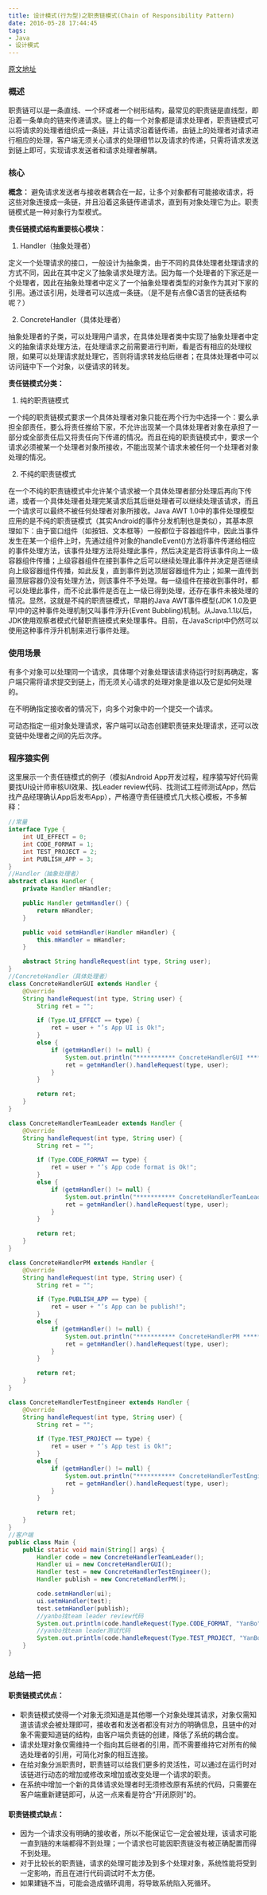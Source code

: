 ```yaml
---
title: 设计模式(行为型)之职责链模式(Chain of Responsibility Pattern)
date: 2016-05-28 17:44:45
tags:
- Java
- 设计模式
---
```


[原文地址](http://blog.csdn.net/yanbober)

### 概述

职责链可以是一条直线、一个环或者一个树形结构，最常见的职责链是直线型，即沿着一条单向的链来传递请求。链上的每一个对象都是请求处理者，职责链模式可以将请求的处理者组织成一条链，并让请求沿着链传递，由链上的处理者对请求进行相应的处理，客户端无须关心请求的处理细节以及请求的传递，只需将请求发送到链上即可，实现请求发送者和请求处理者解耦。

<!--more-->

### 核心

**概念：** 避免请求发送者与接收者耦合在一起，让多个对象都有可能接收请求，将这些对象连接成一条链，并且沿着这条链传递请求，直到有对象处理它为止。职责链模式是一种对象行为型模式。

**责任链模式结构重要核心模块：**

1. Handler（抽象处理者）

  定义一个处理请求的接口，一般设计为抽象类，由于不同的具体处理者处理请求的方式不同，因此在其中定义了抽象请求处理方法。因为每一个处理者的下家还是一个处理者，因此在抽象处理者中定义了一个抽象处理者类型的对象作为其对下家的引用。通过该引用，处理者可以连成一条链。（是不是有点像C语言的链表结构呢？）

2. ConcreteHandler（具体处理者）

  抽象处理者的子类，可以处理用户请求，在具体处理者类中实现了抽象处理者中定义的抽象请求处理方法，在处理请求之前需要进行判断，看是否有相应的处理权限，如果可以处理请求就处理它，否则将请求转发给后继者；在具体处理者中可以访问链中下一个对象，以便请求的转发。

**责任链模式分类：**

1. 纯的职责链模式

  一个纯的职责链模式要求一个具体处理者对象只能在两个行为中选择一个：要么承担全部责任，要么将责任推给下家，不允许出现某一个具体处理者对象在承担了一部分或全部责任后又将责任向下传递的情况。而且在纯的职责链模式中，要求一个请求必须被某一个处理者对象所接收，不能出现某个请求未被任何一个处理者对象处理的情况。

2. 不纯的职责链模式

  在一个不纯的职责链模式中允许某个请求被一个具体处理者部分处理后再向下传递，或者一个具体处理者处理完某请求后其后继处理者可以继续处理该请求，而且一个请求可以最终不被任何处理者对象所接收。Java AWT 1.0中的事件处理模型应用的是不纯的职责链模式（其实Android的事件分发机制也是类似），其基本原理如下：由于窗口组件（如按钮、文本框等）一般都位于容器组件中，因此当事件发生在某一个组件上时，先通过组件对象的handleEvent()方法将事件传递给相应的事件处理方法，该事件处理方法将处理此事件，然后决定是否将该事件向上一级容器组件传播；上级容器组件在接到事件之后可以继续处理此事件并决定是否继续向上级容器组件传播，如此反复，直到事件到达顶层容器组件为止；如果一直传到最顶层容器仍没有处理方法，则该事件不予处理。每一级组件在接收到事件时，都可以处理此事件，而不论此事件是否在上一级已得到处理，还存在事件未被处理的情况。显然，这就是不纯的职责链模式，早期的Java AWT事件模型(JDK 1.0及更早)中的这种事件处理机制又叫事件浮升(Event Bubbling)机制。从Java.1.1以后，JDK使用观察者模式代替职责链模式来处理事件。目前，在JavaScript中仍然可以使用这种事件浮升机制来进行事件处理。

### 使用场景

有多个对象可以处理同一个请求，具体哪个对象处理该请求待运行时刻再确定，客户端只需将请求提交到链上，而无须关心请求的处理对象是谁以及它是如何处理的。

在不明确指定接收者的情况下，向多个对象中的一个提交一个请求。

可动态指定一组对象处理请求，客户端可以动态创建职责链来处理请求，还可以改变链中处理者之间的先后次序。

### 程序猿实例

这里展示一个责任链模式的例子（模拟Android App开发过程，程序猿写好代码需要找UI设计师审核UI效果、找Leader review代码、找测试工程师测试App，然后找产品经理确认App后发布App），严格遵守责任链模式几大核心模板，不多解释：

```Java
//常量
interface Type {
    int UI_EFFECT = 0;
    int CODE_FORMAT = 1;
    int TEST_PROJECT = 2;
    int PUBLISH_APP = 3;
}
//Handler（抽象处理者）
abstract class Handler {
    private Handler mHandler;

    public Handler getmHandler() {
        return mHandler;
    }

    public void setmHandler(Handler mHandler) {
        this.mHandler = mHandler;
    }

    abstract String handleRequest(int type, String user);
}
//ConcreteHandler（具体处理者）
class ConcreteHandlerGUI extends Handler {
    @Override
    String handleRequest(int type, String user) {
        String ret = "";

        if (Type.UI_EFFECT == type) {
            ret = user + "’s App UI is Ok!";
        }
        else {
            if (getmHandler() != null) {
                System.out.println("*********** ConcreteHandlerGUI **************");
                ret = getmHandler().handleRequest(type, user);
            }
        }

        return ret;
    }
}

class ConcreteHandlerTeamLeader extends Handler {
    @Override
    String handleRequest(int type, String user) {
        String ret = "";

        if (Type.CODE_FORMAT == type) {
            ret = user + "’s App code format is Ok!";
        }
        else {
            if (getmHandler() != null) {
                System.out.println("*********** ConcreteHandlerTeamLeader **************");
                ret = getmHandler().handleRequest(type, user);
            }
        }

        return ret;
    }
}

class ConcreteHandlerPM extends Handler {
    @Override
    String handleRequest(int type, String user) {
        String ret = "";

        if (Type.PUBLISH_APP == type) {
            ret = user + "’s App can be publish!";
        }
        else {
            if (getmHandler() != null) {
                System.out.println("*********** ConcreteHandlerPM **************");
                ret = getmHandler().handleRequest(type, user);
            }
        }

        return ret;
    }
}

class ConcreteHandlerTestEngineer extends Handler {
    @Override
    String handleRequest(int type, String user) {
        String ret = "";

        if (Type.TEST_PROJECT == type) {
            ret = user + "’s App test is Ok!";
        }
        else {
            if (getmHandler() != null) {
                System.out.println("*********** ConcreteHandlerTestEngineer **************");
                ret = getmHandler().handleRequest(type, user);
            }
        }

        return ret;
    }
}
//客户端
public class Main {
    public static void main(String[] args) {
        Handler code = new ConcreteHandlerTeamLeader();
        Handler ui = new ConcreteHandlerGUI();
        Handler test = new ConcreteHandlerTestEngineer();
        Handler publish = new ConcreteHandlerPM();

        code.setmHandler(ui);
        ui.setmHandler(test);
        test.setmHandler(publish);
        //yanbo找team leader review代码
        System.out.println(code.handleRequest(Type.CODE_FORMAT, "YanBo"));
        //yanbo找team leader测试代码
        System.out.println(code.handleRequest(Type.TEST_PROJECT, "YanBo"));
    }
}
```

### 总结一把

#### 职责链模式优点：

- 职责链模式使得一个对象无须知道是其他哪一个对象处理其请求，对象仅需知道该请求会被处理即可，接收者和发送者都没有对方的明确信息，且链中的对象不需要知道链的结构，由客户端负责链的创建，降低了系统的耦合度。
- 请求处理对象仅需维持一个指向其后继者的引用，而不需要维持它对所有的候选处理者的引用，可简化对象的相互连接。
- 在给对象分派职责时，职责链可以给我们更多的灵活性，可以通过在运行时对该链进行动态的增加或修改来增加或改变处理一个请求的职责。
- 在系统中增加一个新的具体请求处理者时无须修改原有系统的代码，只需要在客户端重新建链即可，从这一点来看是符合“开闭原则”的。

#### 职责链模式缺点：

- 因为一个请求没有明确的接收者，所以不能保证它一定会被处理，该请求可能一直到链的末端都得不到处理；一个请求也可能因职责链没有被正确配置而得不到处理。
- 对于比较长的职责链，请求的处理可能涉及到多个处理对象，系统性能将受到一定影响，而且在进行代码调试时不太方便。
- 如果建链不当，可能会造成循环调用，将导致系统陷入死循环。
